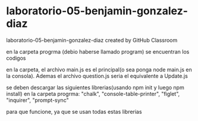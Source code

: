 # laboratorio-05-benjamin-gonzalez-diaz
laboratorio-05-benjamin-gonzalez-diaz created by GitHub Classroom

en la carpeta progrma (debio haberse llamado program) se encuentran los codigos

en la carpeta, el archivo main.js es el principal(o sea ponga node main.js en la consola). Ademas el archivo question.js seria el equivalente a Update.js 

se deben descargar las siguientes librerias(usando npm init y luego npm install) en la carpeta progrma:
    "chalk",
    "console-table-printer",
    "figlet",
    "inquirer",
    "prompt-sync"

para que funcione, ya que se usan todas estas librerias